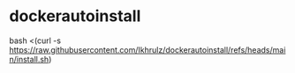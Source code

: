 # dockerautoinstall

bash <(curl -s https://raw.githubusercontent.com/Ikhrulz/dockerautoinstall/refs/heads/main/install.sh)


